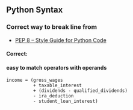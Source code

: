## Python Syntax
### Correct way to break line from
- [PEP 8 – Style Guide for Python Code](https://peps.python.org/pep-0008/)

#### Correct:
#### easy to match operators with operands

```
income = (gross_wages
          + taxable_interest
          + (dividends - qualified_dividends)
          - ira_deduction
          - student_loan_interest)
```
